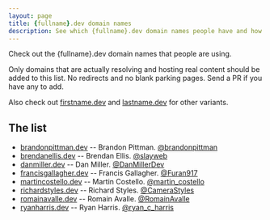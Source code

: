 ```yaml
---
layout: page
title: {fullname}.dev domain names
description: See which {fullname}.dev domain names people have and how they're using them.
---
```


Check out the {fullname}.dev domain names that people are using.

Only domains that are actually resolving and hosting real content should be added to this list. No redirects and no blank parking pages. Send a PR if you have any to add.

Also check out [firstname.dev](https://firstname.dev) and [lastname.dev](https://lastname.dev) for other variants.

## The list

* [brandonpittman.dev](https://brandonpittman.dev) -- Brandon Pittman.  [@brandonpittman](https://twitter.com/brandonpittman)
* [brendanellis.dev](https://brendanellis.dev) -- Brendan Ellis.  [@slayweb](https://twitter.com/slayweb)
* [danmiller.dev](https://danmiller.dev) -- Dan Miller.  [@DanMillerDev](https://twitter.com/DanMillerDev)
* [francisgallagher.dev](https://francisgallagher.dev) -- Francis Gallagher.  [@Furan917](https://twitter.com/Furan917)
* [martincostello.dev](https://martincostello.dev) -- Martin Costello.  [@martin_costello](https://twitter.com/martin_costello)
* [richardstyles.dev](https://richardstyles.dev) -- Richard Styles.  [@CameraStyles](https://twitter.com/CameraStyles)
* [romainavalle.dev](https://romainavalle.dev) -- Romain Avalle.  [@RomainAvalle](https://twitter.com/RomainAvalle)
* [ryanharris.dev](https://ryanharris.dev) -- Ryan Harris.  [@ryan_c_harris](https://twitter.com/ryan_c_harris)
